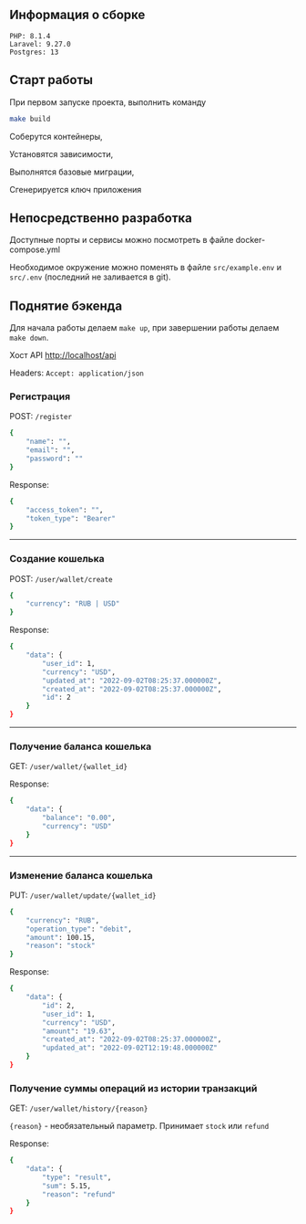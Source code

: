 ## Информация о сборке

    PHP: 8.1.4
    Laravel: 9.27.0
    Postgres: 13


## Старт работы
При первом запуске проекта, выполнить команду

```bash
make build
```
Соберутся контейнеры, 

Установятся зависимости,

Выполнятся базовые миграции,

Сгенерируется ключ приложения

## Непосредственно разработка
Доступные порты и сервисы можно посмотреть в файле docker-compose.yml

Необходимое окружение можно поменять в файле `src/example.env` и `src/.env` (последний не заливается в git).

## Поднятие бэкенда
Для начала работы делаем `make up`, при завершении работы делаем `make down`.

Хост API [http://localhost/api](http://localhost/api)

Headers: `Accept: application/json`

### Регистрация

POST: `/register`
```bash
{
    "name": "",
    "email": "",
    "password": ""
}
```
Response:
```bash
{
    "access_token": "",
    "token_type": "Bearer"
}
```

---

### Создание кошелька

POST: `/user/wallet/create`
```bash
{
    "currency": "RUB | USD"
}
```
Response:
```bash
{
    "data": {
        "user_id": 1,
        "currency": "USD",
        "updated_at": "2022-09-02T08:25:37.000000Z",
        "created_at": "2022-09-02T08:25:37.000000Z",
        "id": 2
    }
}
```

---

### Получение баланса кошелька

GET: `/user/wallet/{wallet_id}`

Response:
```bash
{
    "data": {
        "balance": "0.00",
        "currency": "USD"
    }
}
```

---

### Изменение баланса кошелька

PUT: `/user/wallet/update/{wallet_id}`
```bash
{
    "currency": "RUB",
    "operation_type": "debit",
    "amount": 100.15,
    "reason": "stock"
}
```
Response:
```bash
{
    "data": {
        "id": 2,
        "user_id": 1,
        "currency": "USD",
        "amount": "19.63",
        "created_at": "2022-09-02T08:25:37.000000Z",
        "updated_at": "2022-09-02T12:19:48.000000Z"
    }
}
```

### Получение суммы операций из истории транзакций

GET: `/user/wallet/history/{reason}`

`{reason}` - необязательный параметр. Принимает `stock` или `refund`

Response:
```bash
{
    "data": {
        "type": "result",
        "sum": 5.15,
        "reason": "refund"
    }
}
```


